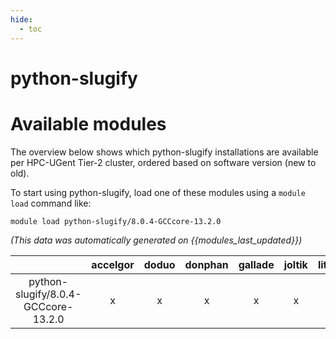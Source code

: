 ```yaml
---
hide:
  - toc
---
```


python-slugify
==============

# Available modules


The overview below shows which python-slugify installations are available per HPC-UGent Tier-2 cluster, ordered based on software version (new to old).

To start using python-slugify, load one of these modules using a `module load` command like:

```shell
module load python-slugify/8.0.4-GCCcore-13.2.0
```

*(This data was automatically generated on {{modules_last_updated}})*

| |accelgor|doduo|donphan|gallade|joltik|litleo|shinx|
| :---: | :---: | :---: | :---: | :---: | :---: | :---: | :---: |
|python-slugify/8.0.4-GCCcore-13.2.0|x|x|x|x|x|x|x|
